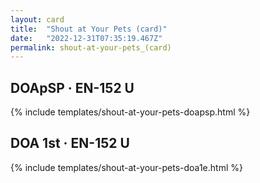 ```yaml
---
layout: card
title:  "Shout at Your Pets (card)"
date:   "2022-12-31T07:35:19.467Z"
permalink: shout-at-your-pets_(card)
---
```


## DOApSP &middot; EN-152 U

{% include templates/shout-at-your-pets-doapsp.html %}


## DOA 1st &middot; EN-152 U

{% include templates/shout-at-your-pets-doa1e.html %}
